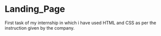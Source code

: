 # Landing_Page
 First task of my internship in which i have used HTML and CSS as per the instruction given by the company.
